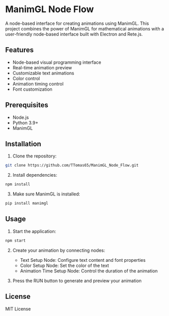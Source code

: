 # ManimGL Node Flow

A node-based interface for creating animations using ManimGL. This project combines the power of ManimGL for mathematical animations with a user-friendly node-based interface built with Electron and Rete.js.

## Features

- Node-based visual programming interface
- Real-time animation preview
- Customizable text animations
- Color control
- Animation timing control
- Font customization

## Prerequisites

- Node.js
- Python 3.9+
- ManimGL

## Installation

1. Clone the repository:
```bash
git clone https://github.com/TTomas65/ManimGL_Node_Flow.git
```

2. Install dependencies:
```bash
npm install
```

3. Make sure ManimGL is installed:
```bash
pip install manimgl
```

## Usage

1. Start the application:
```bash
npm start
```

2. Create your animation by connecting nodes:
   - Text Setup Node: Configure text content and font properties
   - Color Setup Node: Set the color of the text
   - Animation Time Setup Node: Control the duration of the animation

3. Press the RUN button to generate and preview your animation

## License

MIT License
